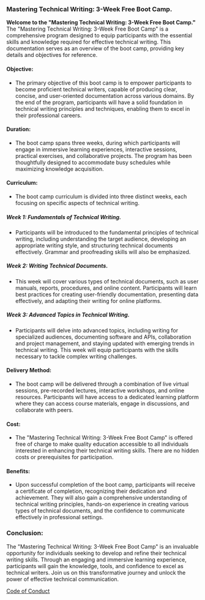 ### **Mastering Technical Writing: 3-Week Free Boot Camp.**

**Welcome to the "Mastering Technical Writing: 3-Week Free Boot Camp."** The "Mastering Technical Writing: 3-Week Free Boot Camp" is a comprehensive program designed to equip participants with the essential skills and knowledge required for effective technical writing. This documentation serves as an overview of the boot camp, providing key details and objectives for reference. 


#### **Objective:**
- The primary objective of this boot camp is to empower participants to become proficient technical writers, capable of producing clear, concise, and user-oriented documentation across various domains. By the end of the program, participants will have a solid foundation in technical writing principles and techniques, enabling them to excel in their professional careers.


#### **Duration:**
- The boot camp spans three weeks, during which participants will engage in immersive learning experiences, interactive sessions, practical exercises, and collaborative projects. The program has been thoughtfully designed to accommodate busy schedules while maximizing knowledge acquisition.

#### **Curriculum:**
- The boot camp curriculum is divided into three distinct weeks, each focusing on specific aspects of technical writing.


##### **Week 1: Fundamentals of Technical Writing.**
- Participants will be introduced to the fundamental principles of technical writing, including understanding the target audience, developing an appropriate writing style, and structuring technical documents effectively. Grammar and proofreading skills will also be emphasized. 

##### **Week 2: Writing Technical Documents.**
- This week will cover various types of technical documents, such as user manuals, reports, procedures, and online content. Participants will learn best practices for creating user-friendly documentation, presenting data effectively, and adapting their writing for online platforms. 

##### **Week 3: Advanced Topics in Technical Writing.**
- Participants will delve into advanced topics, including writing for specialized audiences, documenting software and APIs, collaboration and project management, and staying updated with emerging trends in technical writing. This week will equip participants with the skills necessary to tackle complex writing challenges. 




#### **Delivery Method:**
- The boot camp will be delivered through a combination of live virtual sessions, pre-recorded lectures, interactive workshops, and online resources. Participants will have access to a dedicated learning platform where they can access course materials, engage in discussions, and collaborate with peers.


#### **Cost:**
- The "Mastering Technical Writing: 3-Week Free Boot Camp" is offered free of charge to make quality education accessible to all individuals interested in enhancing their technical writing skills. There are no hidden costs or prerequisites for participation.

#### **Benefits:**
- Upon successful completion of the boot camp, participants will receive a certificate of completion, recognizing their dedication and achievement. They will also gain a comprehensive understanding of technical writing principles, hands-on experience in creating various types of technical documents, and the confidence to communicate effectively in professional settings.

### **Conclusion:**
The "Mastering Technical Writing: 3-Week Free Boot Camp" is an invaluable opportunity for individuals seeking to develop and refine their technical writing skills. Through an engaging and immersive learning experience, participants will gain the knowledge, tools, and confidence to excel as technical writers. Join us on this transformative journey and unlock the power of effective technical communication.


[Code of Conduct](https://github.com/LuxDevHQ/Code-Of-Conduct) 